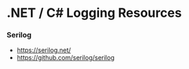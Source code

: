 
.NET / C# Logging Resources
====

### Serilog
* https://serilog.net/
* https://github.com/serilog/serilog


